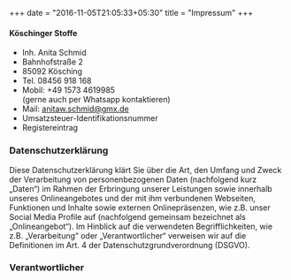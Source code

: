 +++
date = "2016-11-05T21:05:33+05:30"
title = "Impressum"
+++



#### Köschinger Stoffe
* Inh. Anita Schmid
* Bahnhofstraße 2
* 85092 Kösching
* Tel. 		08456 918 168
* Mobil:   	+49 1573 4619985 <br>(gerne auch per Whatsapp kontaktieren)
* Mail: 		anitaw.schmid@gmx.de
* Umsatzsteuer-Identifikationsnummer 
* Registereintrag

<!--
![koeschingerstoffe][1]  -->

### Datenschutzerklärung
Diese Datenschutzerklärung klärt Sie über die Art, den Umfang und Zweck der Verarbeitung von personenbezogenen Daten (nachfolgend kurz „Daten“) im Rahmen der Erbringung unserer Leistungen sowie innerhalb unseres Onlineangebotes und der mit ihm verbundenen Webseiten, Funktionen und Inhalte sowie externen Onlinepräsenzen, wie z.B. unser Social Media Profile auf (nachfolgend gemeinsam bezeichnet als „Onlineangebot“). Im Hinblick auf die verwendeten Begrifflichkeiten, wie z.B. „Verarbeitung“ oder „Verantwortlicher“ verweisen wir auf die Definitionen im Art. 4 der Datenschutzgrundverordnung (DSGVO).

### Verantwortlicher


[1]: /img/koeschingerstoffe.png
